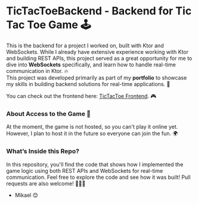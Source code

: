 # TicTacToeBackend - Backend for Tic Tac Toe Game 🕹️

This is the backend for a project I worked on, built with Ktor and WebSockets. While I already have extensive experience working with Ktor and building REST APIs, this project served as a great opportunity for me to dive into **WebSockets** specifically, and learn how to handle real-time communication in Ktor. 🔥
<br>
This project was developed primarily as part of my **portfolio** to showcase my skills in building backend solutions for real-time applications. 📂

You can check out the frontend here: [TicTacToe Frontend](https://github.com/MikaelMaster/TicTacToeFrontend). 🎮

### About Access to the Game 🚪
At the moment, the game is not hosted, so you can't play it online yet. However, I plan to host it in the future so everyone can join the fun. 🌍

### What’s Inside this Repo?
In this repository, you'll find the code that shows how I implemented the game logic using both REST APIs and WebSockets for real-time communication. Feel free to explore the code and see how it was built! Pull requests are also welcome! 👨‍💻💡

- Mikael 😊
